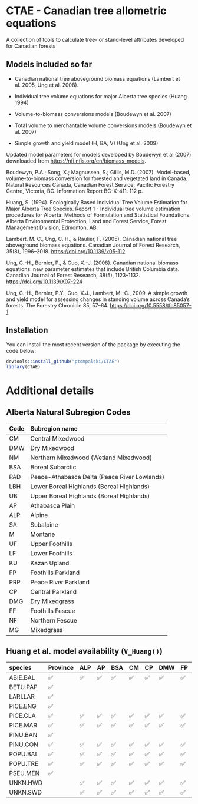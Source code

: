 
<!-- README.md is generated from README.Rmd. Please edit that file -->

# CTAE - Canadian tree allometric equations

A collection of tools to calculate tree- or stand-level attributes
developed for Canadian forests

## Models included so far

- Canadian national tree aboveground biomass equations (Lambert et
  al. 2005, Ung et al. 2008).

- Individual tree volume equations for major Alberta tree species (Huang
  1994)

- Volume-to-biomass conversions models (Boudewyn et al. 2007)

- Total volume to merchantable volume conversions models (Boudewyn et
  al. 2007)

- Simple growth and yield model (H, BA, V) (Ung et al. 2009)

Updated model parameters for models developed by Boudewyn et al (2007)
downloaded from <https://nfi.nfis.org/en/biomass_models>.

Boudewyn, P.A.; Song, X.; Magnussen, S.; Gillis, M.D. (2007).
Model-based, volume-to-biomass conversion for forested and vegetated
land in Canada. Natural Resources Canada, Canadian Forest Service,
Pacific Forestry Centre, Victoria, BC. Information Report BC-X-411. 112
p.

Huang, S. (1994). Ecologically Based Individual Tree Volume Estimation
for Major Alberta Tree Species. Report 1 - Individual tree volume
estimation procedures for Alberta: Methods of Formulation and
Statistical Foundations. Alberta Environmental Protection, Land and
Forest Service, Forest Management Division, Edmonton, AB.

Lambert, M. C., Ung, C. H., & Raulier, F. (2005). Canadian national tree
aboveground biomass equations. Canadian Journal of Forest Research,
35(8), 1996–2018. <https://doi.org/10.1139/x05-112>

Ung, C.-H., Bernier, P., & Guo, X.-J. (2008). Canadian national biomass
equations: new parameter estimates that include British Columbia data.
Canadian Journal of Forest Research, 38(5), 1123–1132.
<https://doi.org/10.1139/X07-224>

Ung, C.-H., Bernier, P.Y., Guo, X.J., Lambert, M.-C., 2009. A simple
growth and yield model for assessing changes in standing volume across
Canada’s forests. The Forestry Chronicle 85, 57–64.
<https://doi.org/10.5558/tfc85057-1>

## Installation

You can install the most recent version of the package by executing the
code below:

``` r
devtools::install_github("ptompalski/CTAE")
library(CTAE)
```

# Additional details

## Alberta Natural Subregion Codes

<table>
<thead>
<tr>
<th style="text-align:left;">
Code
</th>
<th style="text-align:left;">
Subregion name
</th>
</tr>
</thead>
<tbody>
<tr>
<td style="text-align:left;">
CM
</td>
<td style="text-align:left;">
Central Mixedwood
</td>
</tr>
<tr>
<td style="text-align:left;">
DMW
</td>
<td style="text-align:left;">
Dry Mixedwood
</td>
</tr>
<tr>
<td style="text-align:left;">
NM
</td>
<td style="text-align:left;">
Northern Mixedwood (Wetland Mixedwood)
</td>
</tr>
<tr>
<td style="text-align:left;">
BSA
</td>
<td style="text-align:left;">
Boreal Subarctic
</td>
</tr>
<tr>
<td style="text-align:left;">
PAD
</td>
<td style="text-align:left;">
Peace-Athabasca Delta (Peace River Lowlands)
</td>
</tr>
<tr>
<td style="text-align:left;">
LBH
</td>
<td style="text-align:left;">
Lower Boreal Highlands (Boreal Highlands)
</td>
</tr>
<tr>
<td style="text-align:left;">
UB
</td>
<td style="text-align:left;">
Upper Boreal Highlands (Boreal Highlands)
</td>
</tr>
<tr>
<td style="text-align:left;">
AP
</td>
<td style="text-align:left;">
Athabasca Plain
</td>
</tr>
<tr>
<td style="text-align:left;">
ALP
</td>
<td style="text-align:left;">
Alpine
</td>
</tr>
<tr>
<td style="text-align:left;">
SA
</td>
<td style="text-align:left;">
Subalpine
</td>
</tr>
<tr>
<td style="text-align:left;">
M
</td>
<td style="text-align:left;">
Montane
</td>
</tr>
<tr>
<td style="text-align:left;">
UF
</td>
<td style="text-align:left;">
Upper Foothills
</td>
</tr>
<tr>
<td style="text-align:left;">
LF
</td>
<td style="text-align:left;">
Lower Foothills
</td>
</tr>
<tr>
<td style="text-align:left;">
KU
</td>
<td style="text-align:left;">
Kazan Upland
</td>
</tr>
<tr>
<td style="text-align:left;">
FP
</td>
<td style="text-align:left;">
Foothills Parkland
</td>
</tr>
<tr>
<td style="text-align:left;">
PRP
</td>
<td style="text-align:left;">
Peace River Parkland
</td>
</tr>
<tr>
<td style="text-align:left;">
CP
</td>
<td style="text-align:left;">
Central Parkland
</td>
</tr>
<tr>
<td style="text-align:left;">
DMG
</td>
<td style="text-align:left;">
Dry Mixedgrass
</td>
</tr>
<tr>
<td style="text-align:left;">
FF
</td>
<td style="text-align:left;">
Foothills Fescue
</td>
</tr>
<tr>
<td style="text-align:left;">
NF
</td>
<td style="text-align:left;">
Northern Fescue
</td>
</tr>
<tr>
<td style="text-align:left;">
MG
</td>
<td style="text-align:left;">
Mixedgrass
</td>
</tr>
</tbody>
</table>

## Huang et al. model availability (`V_Huang()`)

<table>
<thead>
<tr>
<th style="text-align:left;">
species
</th>
<th style="text-align:left;">
Province
</th>
<th style="text-align:left;">
ALP
</th>
<th style="text-align:left;">
AP
</th>
<th style="text-align:left;">
BSA
</th>
<th style="text-align:left;">
CM
</th>
<th style="text-align:left;">
CP
</th>
<th style="text-align:left;">
DMW
</th>
<th style="text-align:left;">
FP
</th>
<th style="text-align:left;">
KU
</th>
<th style="text-align:left;">
LBH
</th>
<th style="text-align:left;">
LF
</th>
<th style="text-align:left;">
M
</th>
<th style="text-align:left;">
NM
</th>
<th style="text-align:left;">
PAD
</th>
<th style="text-align:left;">
PRP
</th>
<th style="text-align:left;">
SA
</th>
<th style="text-align:left;">
UF
</th>
</tr>
</thead>
<tbody>
<tr>
<td style="text-align:left;">
ABIE.BAL
</td>
<td style="text-align:left;">
✅
</td>
<td style="text-align:left;">
✅
</td>
<td style="text-align:left;">
✅
</td>
<td style="text-align:left;">
✅
</td>
<td style="text-align:left;">
✅
</td>
<td style="text-align:left;">
✅
</td>
<td style="text-align:left;">
✅
</td>
<td style="text-align:left;">
✅
</td>
<td style="text-align:left;">
✅
</td>
<td style="text-align:left;">
✅
</td>
<td style="text-align:left;">
✅
</td>
<td style="text-align:left;">
✅
</td>
<td style="text-align:left;">
✅
</td>
<td style="text-align:left;">
✅
</td>
<td style="text-align:left;">
✅
</td>
<td style="text-align:left;">
✅
</td>
<td style="text-align:left;">
✅
</td>
</tr>
<tr>
<td style="text-align:left;">
BETU.PAP
</td>
<td style="text-align:left;">
✅
</td>
<td style="text-align:left;">
</td>
<td style="text-align:left;">
</td>
<td style="text-align:left;">
</td>
<td style="text-align:left;">
</td>
<td style="text-align:left;">
</td>
<td style="text-align:left;">
</td>
<td style="text-align:left;">
</td>
<td style="text-align:left;">
</td>
<td style="text-align:left;">
</td>
<td style="text-align:left;">
</td>
<td style="text-align:left;">
</td>
<td style="text-align:left;">
</td>
<td style="text-align:left;">
</td>
<td style="text-align:left;">
</td>
<td style="text-align:left;">
</td>
<td style="text-align:left;">
</td>
</tr>
<tr>
<td style="text-align:left;">
LARI.LAR
</td>
<td style="text-align:left;">
✅
</td>
<td style="text-align:left;">
</td>
<td style="text-align:left;">
</td>
<td style="text-align:left;">
</td>
<td style="text-align:left;">
</td>
<td style="text-align:left;">
</td>
<td style="text-align:left;">
</td>
<td style="text-align:left;">
</td>
<td style="text-align:left;">
</td>
<td style="text-align:left;">
</td>
<td style="text-align:left;">
</td>
<td style="text-align:left;">
</td>
<td style="text-align:left;">
</td>
<td style="text-align:left;">
</td>
<td style="text-align:left;">
</td>
<td style="text-align:left;">
</td>
<td style="text-align:left;">
</td>
</tr>
<tr>
<td style="text-align:left;">
PICE.ENG
</td>
<td style="text-align:left;">
✅
</td>
<td style="text-align:left;">
</td>
<td style="text-align:left;">
</td>
<td style="text-align:left;">
</td>
<td style="text-align:left;">
</td>
<td style="text-align:left;">
</td>
<td style="text-align:left;">
</td>
<td style="text-align:left;">
</td>
<td style="text-align:left;">
</td>
<td style="text-align:left;">
</td>
<td style="text-align:left;">
</td>
<td style="text-align:left;">
</td>
<td style="text-align:left;">
</td>
<td style="text-align:left;">
</td>
<td style="text-align:left;">
</td>
<td style="text-align:left;">
</td>
<td style="text-align:left;">
</td>
</tr>
<tr>
<td style="text-align:left;">
PICE.GLA
</td>
<td style="text-align:left;">
✅
</td>
<td style="text-align:left;">
✅
</td>
<td style="text-align:left;">
✅
</td>
<td style="text-align:left;">
✅
</td>
<td style="text-align:left;">
✅
</td>
<td style="text-align:left;">
✅
</td>
<td style="text-align:left;">
✅
</td>
<td style="text-align:left;">
✅
</td>
<td style="text-align:left;">
✅
</td>
<td style="text-align:left;">
✅
</td>
<td style="text-align:left;">
✅
</td>
<td style="text-align:left;">
✅
</td>
<td style="text-align:left;">
✅
</td>
<td style="text-align:left;">
✅
</td>
<td style="text-align:left;">
✅
</td>
<td style="text-align:left;">
✅
</td>
<td style="text-align:left;">
✅
</td>
</tr>
<tr>
<td style="text-align:left;">
PICE.MAR
</td>
<td style="text-align:left;">
✅
</td>
<td style="text-align:left;">
✅
</td>
<td style="text-align:left;">
✅
</td>
<td style="text-align:left;">
✅
</td>
<td style="text-align:left;">
✅
</td>
<td style="text-align:left;">
✅
</td>
<td style="text-align:left;">
✅
</td>
<td style="text-align:left;">
✅
</td>
<td style="text-align:left;">
✅
</td>
<td style="text-align:left;">
✅
</td>
<td style="text-align:left;">
✅
</td>
<td style="text-align:left;">
✅
</td>
<td style="text-align:left;">
✅
</td>
<td style="text-align:left;">
✅
</td>
<td style="text-align:left;">
✅
</td>
<td style="text-align:left;">
✅
</td>
<td style="text-align:left;">
✅
</td>
</tr>
<tr>
<td style="text-align:left;">
PINU.BAN
</td>
<td style="text-align:left;">
✅
</td>
<td style="text-align:left;">
</td>
<td style="text-align:left;">
</td>
<td style="text-align:left;">
</td>
<td style="text-align:left;">
</td>
<td style="text-align:left;">
</td>
<td style="text-align:left;">
</td>
<td style="text-align:left;">
</td>
<td style="text-align:left;">
</td>
<td style="text-align:left;">
</td>
<td style="text-align:left;">
</td>
<td style="text-align:left;">
</td>
<td style="text-align:left;">
</td>
<td style="text-align:left;">
</td>
<td style="text-align:left;">
</td>
<td style="text-align:left;">
</td>
<td style="text-align:left;">
</td>
</tr>
<tr>
<td style="text-align:left;">
PINU.CON
</td>
<td style="text-align:left;">
✅
</td>
<td style="text-align:left;">
✅
</td>
<td style="text-align:left;">
✅
</td>
<td style="text-align:left;">
✅
</td>
<td style="text-align:left;">
✅
</td>
<td style="text-align:left;">
✅
</td>
<td style="text-align:left;">
✅
</td>
<td style="text-align:left;">
✅
</td>
<td style="text-align:left;">
✅
</td>
<td style="text-align:left;">
✅
</td>
<td style="text-align:left;">
✅
</td>
<td style="text-align:left;">
✅
</td>
<td style="text-align:left;">
✅
</td>
<td style="text-align:left;">
✅
</td>
<td style="text-align:left;">
✅
</td>
<td style="text-align:left;">
✅
</td>
<td style="text-align:left;">
✅
</td>
</tr>
<tr>
<td style="text-align:left;">
POPU.BAL
</td>
<td style="text-align:left;">
✅
</td>
<td style="text-align:left;">
✅
</td>
<td style="text-align:left;">
✅
</td>
<td style="text-align:left;">
✅
</td>
<td style="text-align:left;">
✅
</td>
<td style="text-align:left;">
✅
</td>
<td style="text-align:left;">
✅
</td>
<td style="text-align:left;">
✅
</td>
<td style="text-align:left;">
✅
</td>
<td style="text-align:left;">
✅
</td>
<td style="text-align:left;">
✅
</td>
<td style="text-align:left;">
✅
</td>
<td style="text-align:left;">
✅
</td>
<td style="text-align:left;">
✅
</td>
<td style="text-align:left;">
✅
</td>
<td style="text-align:left;">
✅
</td>
<td style="text-align:left;">
✅
</td>
</tr>
<tr>
<td style="text-align:left;">
POPU.TRE
</td>
<td style="text-align:left;">
✅
</td>
<td style="text-align:left;">
✅
</td>
<td style="text-align:left;">
✅
</td>
<td style="text-align:left;">
✅
</td>
<td style="text-align:left;">
✅
</td>
<td style="text-align:left;">
✅
</td>
<td style="text-align:left;">
✅
</td>
<td style="text-align:left;">
✅
</td>
<td style="text-align:left;">
✅
</td>
<td style="text-align:left;">
✅
</td>
<td style="text-align:left;">
✅
</td>
<td style="text-align:left;">
✅
</td>
<td style="text-align:left;">
✅
</td>
<td style="text-align:left;">
✅
</td>
<td style="text-align:left;">
✅
</td>
<td style="text-align:left;">
✅
</td>
<td style="text-align:left;">
✅
</td>
</tr>
<tr>
<td style="text-align:left;">
PSEU.MEN
</td>
<td style="text-align:left;">
✅
</td>
<td style="text-align:left;">
</td>
<td style="text-align:left;">
</td>
<td style="text-align:left;">
</td>
<td style="text-align:left;">
</td>
<td style="text-align:left;">
</td>
<td style="text-align:left;">
</td>
<td style="text-align:left;">
</td>
<td style="text-align:left;">
</td>
<td style="text-align:left;">
</td>
<td style="text-align:left;">
</td>
<td style="text-align:left;">
</td>
<td style="text-align:left;">
</td>
<td style="text-align:left;">
</td>
<td style="text-align:left;">
</td>
<td style="text-align:left;">
</td>
<td style="text-align:left;">
</td>
</tr>
<tr>
<td style="text-align:left;">
UNKN.HWD
</td>
<td style="text-align:left;">
</td>
<td style="text-align:left;">
✅
</td>
<td style="text-align:left;">
✅
</td>
<td style="text-align:left;">
✅
</td>
<td style="text-align:left;">
✅
</td>
<td style="text-align:left;">
✅
</td>
<td style="text-align:left;">
✅
</td>
<td style="text-align:left;">
✅
</td>
<td style="text-align:left;">
✅
</td>
<td style="text-align:left;">
✅
</td>
<td style="text-align:left;">
✅
</td>
<td style="text-align:left;">
✅
</td>
<td style="text-align:left;">
✅
</td>
<td style="text-align:left;">
✅
</td>
<td style="text-align:left;">
✅
</td>
<td style="text-align:left;">
✅
</td>
<td style="text-align:left;">
✅
</td>
</tr>
<tr>
<td style="text-align:left;">
UNKN.SWD
</td>
<td style="text-align:left;">
</td>
<td style="text-align:left;">
✅
</td>
<td style="text-align:left;">
✅
</td>
<td style="text-align:left;">
✅
</td>
<td style="text-align:left;">
✅
</td>
<td style="text-align:left;">
✅
</td>
<td style="text-align:left;">
✅
</td>
<td style="text-align:left;">
✅
</td>
<td style="text-align:left;">
✅
</td>
<td style="text-align:left;">
✅
</td>
<td style="text-align:left;">
✅
</td>
<td style="text-align:left;">
✅
</td>
<td style="text-align:left;">
✅
</td>
<td style="text-align:left;">
✅
</td>
<td style="text-align:left;">
✅
</td>
<td style="text-align:left;">
✅
</td>
<td style="text-align:left;">
✅
</td>
</tr>
</tbody>
</table>
<!-- ## Ecozone Codes -->
<!-- ```{r, echo=T} -->
<!-- CTAE::CodesEcozones -->
<!-- # CodesEcozones %>% -->
<!--   # select(`Ecozone code`=EcozoneCode, `Ecozone name` = EcozoneName) %>% -->
<!--   # kable(format = "html") -->
<!-- ``` -->
